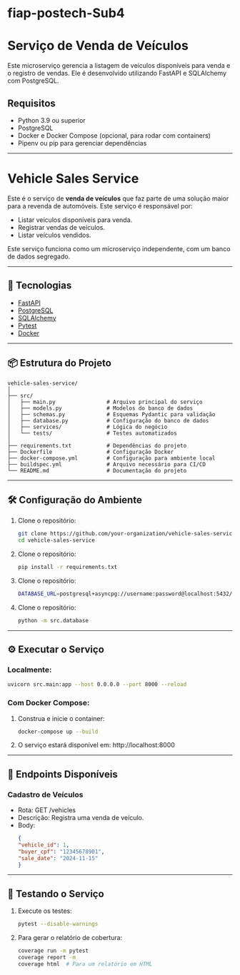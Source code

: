 # fiap-postech-Sub4
# Serviço de Venda de Veículos

Este microserviço gerencia a listagem de veículos disponíveis para venda e o registro de vendas. Ele é desenvolvido utilizando FastAPI e SQLAlchemy com PostgreSQL.

## **Requisitos**

- Python 3.9 ou superior
- PostgreSQL
- Docker e Docker Compose (opcional, para rodar com containers)
- Pipenv ou pip para gerenciar dependências

---

# Vehicle Sales Service

Este é o serviço de **venda de veículos** que faz parte de uma solução maior para a revenda de automóveis. Este serviço é responsável por:
- Listar veículos disponíveis para venda.
- Registrar vendas de veículos.
- Listar veículos vendidos.

Este serviço funciona como um microserviço independente, com um banco de dados segregado.

---

## 🚀 Tecnologias

- [FastAPI](https://fastapi.tiangolo.com/)
- [PostgreSQL](https://www.postgresql.org/)
- [SQLAlchemy](https://www.sqlalchemy.org/)
- [Pytest](https://pytest.org/)
- [Docker](https://www.docker.com/)

---

## 📦 Estrutura do Projeto

```plaintext
vehicle-sales-service/
│
├── src/
│   ├── main.py                # Arquivo principal do serviço
│   ├── models.py              # Modelos do banco de dados
│   ├── schemas.py             # Esquemas Pydantic para validação
│   ├── database.py            # Configuração do banco de dados
│   ├── services/              # Lógica do negócio
│   └── tests/                 # Testes automatizados
│
├── requirements.txt           # Dependências do projeto
├── Dockerfile                 # Configuração Docker
├── docker-compose.yml         # Configuração para ambiente local
├── buildspec.yml              # Arquivo necessário para CI/CD
└── README.md                  # Documentação do projeto
```

---


## 🛠️ Configuração do Ambiente

1. Clone o repositório:
   ```bash
   git clone https://github.com/your-organization/vehicle-sales-service.git
   cd vehicle-sales-service
2. Clone o repositório:
   ```bash
   pip install -r requirements.txt
3. Clone o repositório:
   ```bash
   DATABASE_URL=postgresql+asyncpg://username:password@localhost:5432/sales_service_db
4. Clone o repositório:
   ```bash
   python -m src.database

---

## ⚙️ Executar o Serviço

### Localmente:
   ```bash
   uvicorn src.main:app --host 0.0.0.0 --port 8000 --reload
   ```

### Com Docker Compose:

1. Construa e inicie o container:
   ```bash
   docker-compose up --build
2. O serviço estará disponível em: http://localhost:8000

---

## 📂 Endpoints Disponíveis

### Cadastro de Veículos

- Rota: GET /vehicles
- Descrição: Registra uma venda de veículo.
- Body:
   ```json
   {
  "vehicle_id": 1,
  "buyer_cpf": "12345678901",
  "sale_date": "2024-11-15"
   }
   ```

---

## 🧪 Testando o Serviço

1. Execute os testes:
   ```bash
   pytest --disable-warnings

2. Para gerar o relatório de cobertura:
    ```bash
    coverage run -m pytest
   coverage report -m
   coverage html  # Para um relatório em HTML

